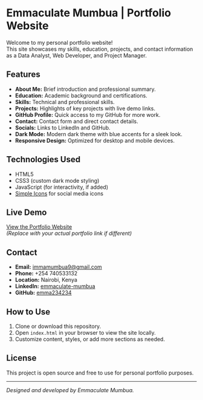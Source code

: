 # Emmaculate Mumbua | Portfolio Website

Welcome to my personal portfolio website!  
This site showcases my skills, education, projects, and contact information as a Data Analyst, Web Developer, and Project Manager.

## Features

- **About Me:** Brief introduction and professional summary.
- **Education:** Academic background and certifications.
- **Skills:** Technical and professional skills.
- **Projects:** Highlights of key projects with live demo links.
- **GitHub Profile:** Quick access to my GitHub for more work.
- **Contact:** Contact form and direct contact details.
- **Socials:** Links to LinkedIn and GitHub.
- **Dark Mode:** Modern dark theme with blue accents for a sleek look.
- **Responsive Design:** Optimized for desktop and mobile devices.

## Technologies Used

- HTML5
- CSS3 (custom dark mode styling)
- JavaScript (for interactivity, if added)
- [Simple Icons](https://simpleicons.org/) for social media icons

## Live Demo

[View the Portfolio Website](https://emma234234.github.io/Digital-Bank-final-Project/)  
*(Replace with your actual portfolio link if different)*

## Contact

- **Email:** [immamumbua9@gmail.com](mailto:immamumbua9@gmail.com)
- **Phone:** +254 740533132
- **Location:** Nairobi, Kenya
- **LinkedIn:** [emmaculate-mumbua](https://linkedin.com/in/emmaculate-mumbua)
- **GitHub:** [emma234234](https://github.com/emma234234)

## How to Use

1. Clone or download this repository.
2. Open `index.html` in your browser to view the site locally.
3. Customize content, styles, or add more sections as needed.

## License

This project is open source and free to use for personal portfolio purposes.

---

*Designed and developed by Emmaculate Mumbua.*
